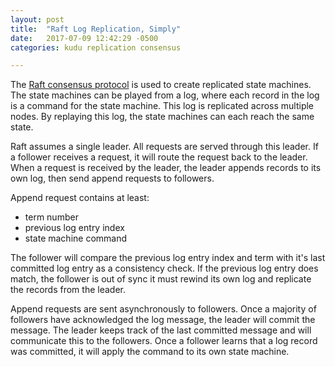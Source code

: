```yaml
---
layout: post
title:  "Raft Log Replication, Simply"
date:   2017-07-09 12:42:29 -0500
categories: kudu replication consensus

---
```


The [Raft consensus protocol](https://raft.github.io/raft.pdf) is used to create replicated state machines. The state machines can be played from a log, where each record in the log is a command for the state machine. This log is replicated across multiple nodes. By replaying this log, the state machines can each reach the same state.

Raft assumes a single leader. All requests are served through this leader. If a follower receives a request, it will route the request back to the leader. When a request is received by the leader, the leader appends records to its own log, then send append requests to followers.

Append request contains at least:
- term number
- previous log entry index
- state machine command

The follower will compare the previous log entry index and term with it's last committed log entry as a consistency check. If the previous log entry does match, the follower is out of sync it must rewind its own log and replicate the records from the leader. 

Append requests are sent asynchronously to followers. Once a majority of followers have acknowledged the log message, the leader will commit the message. The leader keeps track of the last committed message and will communicate this to the followers. Once a follower learns that a log record was committed, it will apply the command to its own state machine.






